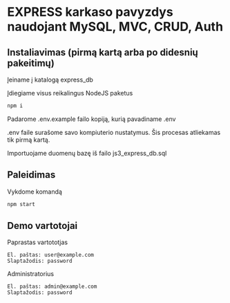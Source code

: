 # EXPRESS karkaso pavyzdys naudojant MySQL, MVC, CRUD, Auth

## Instaliavimas (pirmą kartą arba po didesnių pakeitimų)

Įeiname į katalogą express_db

Įdiegiame visus reikalingus NodeJS paketus

```bash
npm i
```

Padarome .env.example failo kopiją, kurią pavadiname .env

.env faile surašome savo kompiuterio nustatymus. Šis procesas atliekamas tik pirmą kartą.

Importuojame duomenų bazę iš failo js3_express_db.sql

## Paleidimas

Vykdome komandą

```bash
npm start
```

## Demo vartotojai

Paprastas vartototjas

```
El. paštas: user@example.com
Slaptažodis: password
```

Administratorius

```
El. paštas: admin@example.com
Slaptažodis: password
```